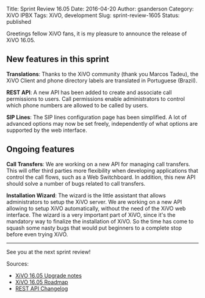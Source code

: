 Title: Sprint Review 16.05
Date: 2016-04-20
Author: gsanderson
Category: XiVO IPBX
Tags: XiVO, development
Slug: sprint-review-1605
Status: published

Greetings fellow XiVO fans, it is my pleasure to announce the release of XiVO 16.05.

New features in this sprint
---------------------------

**Translations**: Thanks to the XiVO community (thank you Marcos Tadeu), the XiVO Client and phone directory labels are translated in Portuguese (Brazil).

**REST API**: A new API has been added to create and associate call permissions to users. Call permissions enable administrators to control which phone numbers are allowed to be called by users.

**SIP Lines**: The SIP lines configuration page has been simplified. A lot of advanced options may now be set freely, independently of what options are supported by the web interface.

Ongoing features
----------------

**Call Transfers**: We are working on a new API for managing call transfers. This will offer third parties more flexibility when developing applications that control the call flows, such as a Web Switchboard. In addition, this new API should solve a number of bugs related to call transfers.

**Installation Wizard**: The wizard is the little assistant that allows administrators to setup the XiVO server. We are working on a new API allowing to setup XiVO automatically, without the need of the XiVO web interface. The wizard is a very important part of XiVO, since it's the mandatory way to finalize the installation of XiVO. So the time has come to squash some nasty bugs that would put beginners to a complete stop before even trying XiVO.

---

See you at the next sprint review!

Sources:

* [XiVO 16.05 Upgrade notes](http://documentation.xivo.io/en/latest/upgrade/upgrade.html#id2)
* [XiVO 16.05 Roadmap](http://projects.xivo.io/versions/241)
* [REST API Changelog](http://documentation.xivo.io/en/latest/api_sdk/rest_api/confd/changelog.html)
